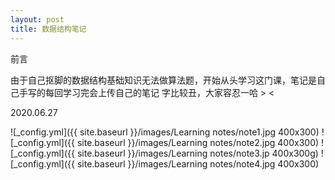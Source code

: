 ```yaml
---
layout: post
title: 数据结构笔记
---
```


前言

由于自己抠脚的数据结构基础知识无法做算法题，开始从头学习这门课，笔记是自己手写的每回学习完会上传自己的笔记
字比较丑，大家容忍一哈 > <

2020.06.27

![_config.yml]({{ site.baseurl }}/images/Learning notes/note1.jpg 400x300)
![_config.yml]({{ site.baseurl }}/images/Learning notes/note2.jpg 400x300)
![_config.yml]({{ site.baseurl }}/images/Learning notes/note3.jp 400x300g)
![_config.yml]({{ site.baseurl }}/images/Learning notes/note4.jpg 400x300)

